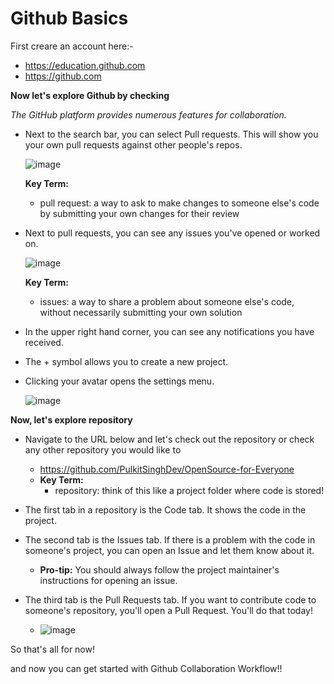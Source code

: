 # Github Basics

First creare an account here:-
- https://education.github.com
- https://github.com

**Now let's explore Github by checking**

*The GitHub platform provides numerous features for collaboration.*

- Next to the search bar, you can select Pull requests. This will show you your own pull requests against other people's repos. 

  ![image](https://user-images.githubusercontent.com/71369943/124745801-d08f8d80-df3d-11eb-9464-71061e9c35ee.png)

  **Key Term:**
  - pull request: a way to ask to make changes to someone else's code by submitting your own changes for their review

- Next to pull requests, you can see any issues you've opened or worked on.

  ![image](https://user-images.githubusercontent.com/71369943/124746871-fd907000-df3e-11eb-8e24-9c92d3790afa.png)

  **Key Term:**
  - issues: a way to share a problem about someone else's code, without necessarily submitting your own solution

- In the upper right hand corner, you can see any notifications you have received. 
- The + symbol allows you to create a new project. 
- Clicking your avatar opens the settings menu. 

  ![image](https://user-images.githubusercontent.com/71369943/124746787-e05ba180-df3e-11eb-99ac-b0aaab98e78c.png)
  
**Now, let's explore repository**

- Navigate to the URL below and let's check out the repository or check any other repository you would like to
  - https://github.com/PulkitSinghDev/OpenSource-for-Everyone
  - **Key Term:**
    - repository: think of this like a project folder where code is stored!

- The first tab in a repository is the Code tab. It shows the code in the project. 
- The second tab is the Issues tab. If there is a problem with the code in someone's project, you can open an Issue and let them know about it. 
  - **Pro-tip:** You should always follow the project maintainer's instructions for opening an issue. 
- The third tab is the Pull Requests tab. If you want to contribute code to someone's repository, you'll open a Pull Request. You'll do that today!

  - ![image](https://user-images.githubusercontent.com/71369943/124747684-d1292380-df3f-11eb-8f34-989b9e062b9f.png)

So that's all for now!

and now you can get started with Github Collaboration Workflow!!
